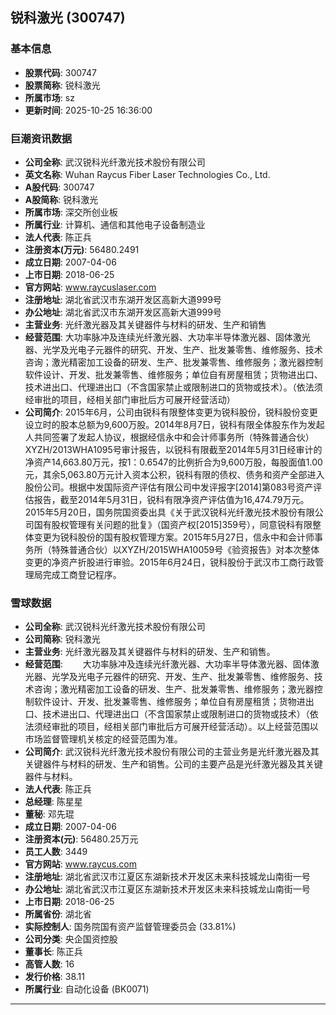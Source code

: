 ## 锐科激光 (300747)

### 基本信息

- **股票代码**: 300747
- **股票简称**: 锐科激光
- **所属市场**: sz
- **更新时间**: 2025-10-25 16:36:00

### 巨潮资讯数据

- **公司全称**: 武汉锐科光纤激光技术股份有限公司
- **英文名称**: Wuhan Raycus Fiber Laser Technologies Co., Ltd.
- **A股代码**: 300747
- **A股简称**: 锐科激光
- **所属市场**: 深交所创业板
- **所属行业**: 计算机、通信和其他电子设备制造业
- **法人代表**: 陈正兵
- **注册资本(万元)**: 56480.2491
- **成立日期**: 2007-04-06
- **上市日期**: 2018-06-25
- **官方网站**: www.raycuslaser.com
- **注册地址**: 湖北省武汉市东湖开发区高新大道999号
- **办公地址**: 湖北省武汉市东湖开发区高新大道999号
- **主营业务**: 光纤激光器及其关键器件与材料的研发、生产和销售
- **经营范围**: 大功率脉冲及连续光纤激光器、大功率半导体激光器、固体激光器、光学及光电子元器件的研究、开发、生产、批发兼零售、维修服务、技术咨询；激光精密加工设备的研发、生产、批发兼零售、维修服务；激光器控制软件设计、开发、批发兼零售、维修服务；单位自有房屋租赁；货物进出口、技术进出口、代理进出口（不含国家禁止或限制进口的货物或技术）。（依法须经审批的项目，经相关部门审批后方可展开经营活动）
- **公司简介**: 2015年6月，公司由锐科有限整体变更为锐科股份，锐科股份变更设立时的股本总额为9,600万股。2014年8月7日，锐科有限全体股东作为发起人共同签署了发起人协议，根据经信永中和会计师事务所（特殊普通合伙）XYZH/2013WHA1095号审计报告，以锐科有限截至2014年5月31日经审计的净资产14,663.80万元，按1：0.6547的比例折合为9,600万股，每股面值1.00元，其余5,063.80万元计入资本公积，锐科有限的债权、债务和资产全部进入股份公司。根据中发国际资产评估有限公司中发评报字[2014]第083号资产评估报告，截至2014年5月31日，锐科有限净资产评估值为16,474.79万元。2015年5月20日，国务院国资委出具《关于武汉锐科光纤激光技术股份有限公司国有股权管理有关问题的批复》（国资产权[2015]359号），同意锐科有限整体变更为锐科股份的国有股权管理方案。2015年5月27日，信永中和会计师事务所（特殊普通合伙）以XYZH/2015WHA10059号《验资报告》对本次整体变更的净资产折股进行审验。2015年6月24日，锐科股份于武汉市工商行政管理局完成工商登记程序。

### 雪球数据

- **公司全称**: 武汉锐科光纤激光技术股份有限公司
- **公司简称**: 锐科激光
- **主营业务**: 光纤激光器及其关键器件与材料的研发、生产和销售。
- **经营范围**: 　　大功率脉冲及连续光纤激光器、大功率半导体激光器、固体激光器、光学及光电子元器件的研究、开发、生产、批发兼零售、维修服务、技术咨询；激光精密加工设备的研发、生产、批发兼零售、维修服务；激光器控制软件设计、开发、批发兼零售、维修服务；单位自有房屋租赁；货物进出口、技术进出口、代理进出口（不含国家禁止或限制进口的货物或技术）（依法须经审批的项目，经相关部门审批后方可展开经营活动）。以上经营范围以市场监督管理机关核定的经营范围为准。
- **公司简介**: 武汉锐科光纤激光技术股份有限公司的主营业务是光纤激光器及其关键器件与材料的研发、生产和销售。公司的主要产品是光纤激光器及其关键器件与材料。
- **法人代表**: 陈正兵
- **总经理**: 陈星星
- **董秘**: 邓先琨
- **成立日期**: 2007-04-06
- **注册资本(元)**: 56480.25万元
- **员工人数**: 3449
- **官方网站**: www.raycus.com
- **注册地址**: 湖北省武汉市江夏区东湖新技术开发区未来科技城龙山南街一号
- **办公地址**: 湖北省武汉市江夏区东湖新技术开发区未来科技城龙山南街一号
- **上市日期**: 2018-06-25
- **所属省份**: 湖北省
- **实际控制人**: 国务院国有资产监督管理委员会 (33.81%)
- **公司分类**: 央企国资控股
- **董事长**: 陈正兵
- **高管人数**: 16
- **发行价格**: 38.11
- **所属行业**: 自动化设备 (BK0071)

---